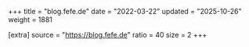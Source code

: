 +++
title = "blog.fefe.de"
date = "2022-03-22"
updated = "2025-10-26"
weight = 1881

[extra]
source = "https://blog.fefe.de"
ratio = 40
size = 2
+++
